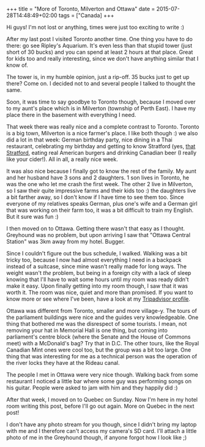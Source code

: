 +++
title = "More of Toronto, Milverton and Ottawa"
date = 2015-07-28T14:48:49+02:00
tags = ["Canada]
+++

Hi guys! I'm not lost or anything, times were just too exciting to write :) 

After my last post I visited Toronto another time. One thing you have to do there: go see Ripley's Aquarium. It's even less than that stupid tower (just short of 30 bucks) and you can spend at least 2 hours at that place. Great for kids too and really interesting, since we don't have anything similar that I know of. 

The tower is, in my humble opinion, just a rip-off. 35 bucks just to get up there? Come on. I decided not to and several people I talked to thought the same. 

Soon, it was time to say goodbye to Toronto though, because I moved over to my aunt's place which is in Milverton (township of Perth East). I have my place there in the basement with everything I need. 

That week there was really nice and a complete contrast to Toronto. Toronto is a big town, Milverton is a nice farmer's place. I like both though :) we also did a lot in that week: German birthday party, nice dining in a Thai restaurant, celebrating my birthday and getting to know Stratford (yes, [that Stratford](https://www.visitstratford.ca/justin-biebers-stratford), eating real American burgers and drinking Canadian beer (I really like your cider!). All in all, a really nice week. 

It was also nice because I finally got to know the rest of the family. My aunt and her husband have 3 sons and 2 daughters. 1 son lives in Toronto, he was the one who let me crash the first week. The other 2 live in Milverton, so I saw their quite impressive farms and their kids too :) the daughters live a bit farther away, so I don't know if I have time to see them too. Since everyone of my relatives speaks German, plus one's wife and a German girl that was working on their farm too, it was a bit difficult to train my English. But it sure was fun :) 

I then moved on to Ottawa. Getting there wasn't that easy as I thought. Greyhound was no problem, but upon arriving I saw that "Ottawa Central Station" was 3km away from my hotel. Bugger. 

Since I couldn't figure out the bus schedule, I walked. Walking was a bit tricky too, because I now had almost everything I need in a backpack instead of a suitcase, since mine wasn't really made for long ways. The weight wasn't *the* problem, but being in a foreign city with a lack of sleep knowing that I'll have to wait some hours until my room was ready didn't make it easy. Upon finally getting into my room though, I saw that it was worth it. The room was nice, quiet and more than promised. If you want to know more or see where I've been, have a look at my [Tripadvisor profile](http://www.tripadvisor.de/members/287lukasr). 

Ottawa was different from Toronto, smaller and more village-y. The tours of the parliament buildings were nice and the guides very knowledgeable. One thing that bothered me was the disrespect of some tourists. I mean, not removing your hat in Memorial Hall is one thing, but coming into parliament's centre block (where the Senate and the House of Commons meet) with a McDonald's bag? Try that in D.C. 
The other tours, like the Royal Canadian Mint ones were cool too, but the group was a bit too large. One thing that was interesting for me as a technical person was the operation of the river locks they have at the Rideau canal. 

The people I met in Ottawa were very nice though. Walking back from some restaurant I noticed a little bar where some guy was performing songs on his guitar. People were asked to jam with him and they happily did :) 

After that week, I moved on to Quebec on Sunday. Now I'm here in my hotel room writing this post, before I'll go out again. More on Quebec in the next post! 

I don't have any photo stream for you though, since I didn't bring my laptop with me and I therefore can't access my camera's SD card. I'll attach a little photo of me in the Greyhound though, if anyone forgot how I look like ;)